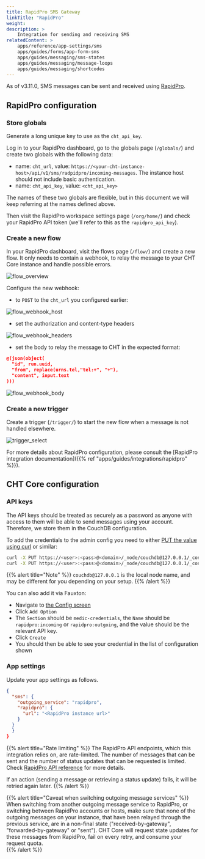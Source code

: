 ```yaml
---
title: RapidPro SMS Gateway
linkTitle: "RapidPro"
weight:
description: >
    Integration for sending and receiving SMS
relatedContent: >
    apps/reference/app-settings/sms
    apps/guides/forms/app-form-sms
    apps/guides/messaging/sms-states
    apps/guides/messaging/message-loops
    apps/guides/messaging/shortcodes
---
```



As of v3.11.0, SMS messages can be sent and received using [RapidPro](https://community.rapidpro.io/).

## RapidPro configuration

### Store globals

Generate a long unique key to use as the `cht_api_key`.

Log in to your RapidPro dashboard, go to the globals page (`/globals/`) and create two globals with the following data:

- name: `cht_url`, value: `https://<your-cht-instance-host>/api/v1/sms/radpidpro/incoming-messages`. The instance host should not include basic authentication.
- name: `cht_api_key`, value: `<cht_api_key>`

The names of these two globals are flexible, but in this document we will keep referring at the names defined above. 

Then visit the RapidPro workspace settings page (`/org/home/`) and check your RapidPro API token (we'll refer to this as the `rapidpro_api_key`).

### Create a new flow

In your RapidPro dashboard, visit the flows page (`/flow/`) and create a new flow. It only needs to contain a webhook, to relay the message to your CHT Core instance and handle possible errors. 

![flow_overview](flow_overview.png)

Configure the new webhook:
- to `POST` to the `cht_url` you configured earlier: 

![flow_webhook_host](flow_webhook_host.png)

- set the authorization and content-type headers

![flow_webhook_headers](flow_webhook_headers.png)

- set the body to relay the message to CHT in the expected format: 
```json
@(json(object(
  "id", run.uuid,
  "from", replace(urns.tel,"tel:+", "+"),
  "content", input.text
)))
```

![flow_webhook_body](flow_webhook_body.png)


### Create a new trigger
Create a trigger (`/trigger/`) to start the new flow when a message is not handled elsewhere. 

![trigger_select](trigger_select.png)

For more details about RapidPro configuration, please consult the [RapidPro integration documentation]({{% ref "apps/guides/integrations/rapidpro" %}}). 

## CHT Core configuration

### API keys

The API keys should be treated as securely as a password as anyone with access to them will be able to send messages using your account. Therefore, we store them in the CouchDB configuration.

To add the credentials to the admin config you need to either [PUT the value using curl](https://docs.couchdb.org/en/stable/api/server/configuration.html#put--_node-node-name-_config-section-key) or similar:

```sh
curl -X PUT https://<user>:<pass>@<domain>/_node/couchdb@127.0.0.1/_config/medic-credentials/rapidpro:incoming -d '"<cht_api_key>"'
curl -X PUT https://<user>:<pass>@<domain>/_node/couchdb@127.0.0.1/_config/medic-credentials/rapidpro:outgoing -d '"<rapidpro_api_key>"'
```

{{% alert title="Note" %}}
`couchdb@127.0.0.1` is the local node name, and may be different for you depending on your setup.
{{% /alert %}}

You can also add it via Fauxton:
- Navigate to [the Config screen](http://localhost:5984/_utils/#/_config)
- Click `Add Option`
- The `Section` should be `medic-credentials`, the `Name` should be `rapidpro:incoming` or `rapidpro:outgoing`, and the value should be the relevant API key.
- Click `Create`
- You should then be able to see your credential in the list of configuration shown

### App settings

Update your app settings as follows.

```json
{
  "sms": {
    "outgoing_service": "rapidpro",
    "rapidpro": {
      "url": "<RapidPro instance url>"
    }
  }
  }
}
```

{{% alert title="Rate limiting" %}}
The RapidPro API endpoints, which this integration relies on, are rate-limited. The number of messages that can be sent and the number of status updates that can be requested is limited. Check [RapidPro API reference](https://rapidpro.io/api/v2/) for more details.

If an action (sending a message or retrieving a status update) fails, it will be retried again later.
{{% /alert %}}

{{% alert title="Caveat when switching outgoing message services" %}}
When switching from another outgoing message service to RapidPro, or switching between RapidPro accounts or hosts, make sure that none of the outgoing messages on your instance, that have been relayed through the previous service, are in a non-final state ("received-by-gateway", "forwarded-by-gateway" or "sent"). CHT Core will request state updates for these messages from RapidPro, fail on every retry, and consume your request quota.  
{{% /alert %}}
